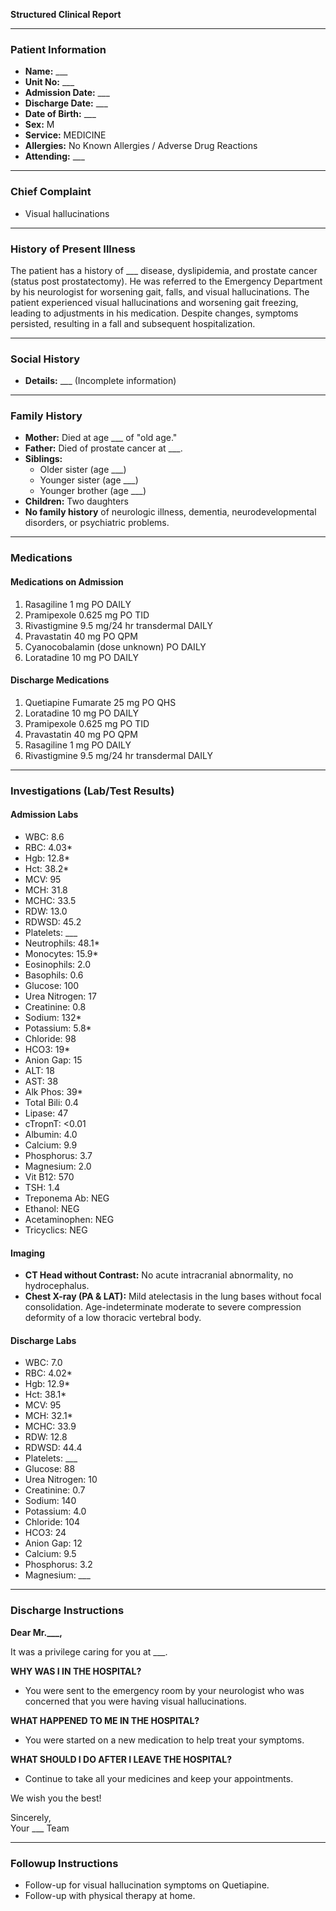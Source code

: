 **Structured Clinical Report**

---

### **Patient Information**
- **Name:** ___
- **Unit No:** ___
- **Admission Date:** ___
- **Discharge Date:** ___
- **Date of Birth:** ___
- **Sex:** M
- **Service:** MEDICINE
- **Allergies:** No Known Allergies / Adverse Drug Reactions
- **Attending:** ___

---

### **Chief Complaint**
- Visual hallucinations

---

### **History of Present Illness**
The patient has a history of ___ disease, dyslipidemia, and prostate cancer (status post prostatectomy). He was referred to the Emergency Department by his neurologist for worsening gait, falls, and visual hallucinations. The patient experienced visual hallucinations and worsening gait freezing, leading to adjustments in his medication. Despite changes, symptoms persisted, resulting in a fall and subsequent hospitalization.

---

### **Social History**
- **Details:** ___ (Incomplete information)

---

### **Family History**
- **Mother:** Died at age ___ of "old age."
- **Father:** Died of prostate cancer at ___.
- **Siblings:**
  - Older sister (age ___)
  - Younger sister (age ___)
  - Younger brother (age ___)
- **Children:** Two daughters
- **No family history** of neurologic illness, dementia, neurodevelopmental disorders, or psychiatric problems.

---

### **Medications**

#### **Medications on Admission**
1. Rasagiline 1 mg PO DAILY
2. Pramipexole 0.625 mg PO TID
3. Rivastigmine 9.5 mg/24 hr transdermal DAILY
4. Pravastatin 40 mg PO QPM
5. Cyanocobalamin (dose unknown) PO DAILY
6. Loratadine 10 mg PO DAILY

#### **Discharge Medications**
1. Quetiapine Fumarate 25 mg PO QHS
2. Loratadine 10 mg PO DAILY
3. Pramipexole 0.625 mg PO TID
4. Pravastatin 40 mg PO QPM
5. Rasagiline 1 mg PO DAILY
6. Rivastigmine 9.5 mg/24 hr transdermal DAILY

---

### **Investigations (Lab/Test Results)**

#### **Admission Labs**
- WBC: 8.6
- RBC: 4.03*
- Hgb: 12.8*
- Hct: 38.2*
- MCV: 95
- MCH: 31.8
- MCHC: 33.5
- RDW: 13.0
- RDWSD: 45.2
- Platelets: ___
- Neutrophils: 48.1*
- Monocytes: 15.9*
- Eosinophils: 2.0
- Basophils: 0.6
- Glucose: 100
- Urea Nitrogen: 17
- Creatinine: 0.8
- Sodium: 132*
- Potassium: 5.8*
- Chloride: 98
- HCO3: 19*
- Anion Gap: 15
- ALT: 18
- AST: 38
- Alk Phos: 39*
- Total Bili: 0.4
- Lipase: 47
- cTropnT: <0.01
- Albumin: 4.0
- Calcium: 9.9
- Phosphorus: 3.7
- Magnesium: 2.0
- Vit B12: 570
- TSH: 1.4
- Treponema Ab: NEG
- Ethanol: NEG
- Acetaminophen: NEG
- Tricyclics: NEG

#### **Imaging**
- **CT Head without Contrast:** No acute intracranial abnormality, no hydrocephalus.
- **Chest X-ray (PA & LAT):** Mild atelectasis in the lung bases without focal consolidation. Age-indeterminate moderate to severe compression deformity of a low thoracic vertebral body.

#### **Discharge Labs**
- WBC: 7.0
- RBC: 4.02*
- Hgb: 12.9*
- Hct: 38.1*
- MCV: 95
- MCH: 32.1*
- MCHC: 33.9
- RDW: 12.8
- RDWSD: 44.4
- Platelets: ___
- Glucose: 88
- Urea Nitrogen: 10
- Creatinine: 0.7
- Sodium: 140
- Potassium: 4.0
- Chloride: 104
- HCO3: 24
- Anion Gap: 12
- Calcium: 9.5
- Phosphorus: 3.2
- Magnesium: ___

---

### **Discharge Instructions**
**Dear Mr.___,**

It was a privilege caring for you at ___. 

**WHY WAS I IN THE HOSPITAL?**
- You were sent to the emergency room by your neurologist who was concerned that you were having visual hallucinations.

**WHAT HAPPENED TO ME IN THE HOSPITAL?**
- You were started on a new medication to help treat your symptoms.

**WHAT SHOULD I DO AFTER I LEAVE THE HOSPITAL?**
- Continue to take all your medicines and keep your appointments.

We wish you the best! 

Sincerely,  
Your ___ Team  

---

### **Followup Instructions**
- Follow-up for visual hallucination symptoms on Quetiapine.
- Follow-up with physical therapy at home.